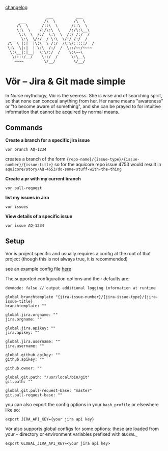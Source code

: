 [changelog](https://github.com/trevor-atlas/vor/blob/master/CHANGELOG.md)
```
                  ___          ___
      ___        /\  \        /\  \
     /\  \      /::\  \      /::\  \
     \:\  \    /:/\:\  \    /:/\:\__\
      \:\  \  /:/  \:\  \  /:/ /:/  /
  ___  \:\__\/:/__/ \:\__\/:/_/:/__/___
 /\  \ |:|  |\:\  \ /:/  /\:\/:::::/  /
 \:\  \|:|  | \:\  /:/  /  \::/~~/~~~~
  \:\__|:|__|  \:\/:/  /    \:\~~\
   \::::/__/    \::/  /      \:\__\
    ~~~~         \/__/        \/__/
```

# Vör – Jira & Git made simple
In Norse mythology, Vör is the seeress. She is wise and of searching spirit, so that none can conceal anything from her. Her name means "awareness" or "to become aware of something", and she can be prayed to for intuitive information that cannot be acquired by normal means.

## Commands
**Create a branch for a specific jira issue**

```
vor branch AQ-1234
```
creates a branch of the form `{repo-name}/{issue-type}/{issue-number}/{issue-title}`
so for the aquicore repo issue 4753 would result in
`aquicore/story/AQ-4653/do-some-stuff-with-the-thing`

**Create a pr with my current branch**

```
vor pull-request
```

**list my issues in Jira**

```
vor issues
```

**View details of a specific issue**

```
vor issue AQ-1234
```

## Setup

Vör is project specific and usually requires a config at the root of that project (though this is not always true, it is recommended)

see an example config file [here](https://github.com/trevor-atlas/vor/blob/master/example.vor.yaml)

The supported configuration options and their defaults are:

```
devmode: false // output additional logging information at runtime

global.branchtemplate "{jira-issue-number}/{jira-issue-type}/{jira-issue-title}
branchtemplate: ""

global.jira.orgname: ""
jira.orgname: ""

global.jira.apikey: ""
jira.apikey: ""

global.jira.username: ""
jira.username: ""

global.github.apikey: ""
github.apikey: ""

github.owner: ""

global.git.path: "/usr/local/bin/git"
git.path: ""

global.git.pull-request-base: "master"
git.pull-request-base: ""
```
you can also export the config options in your `bash_profile` or elsewhere like so:

```
export JIRA_API_KEY={your jira api key}
```

Vör also supports global configs for some options:
these are loaded from your `~` directory or environment variables prefixed with `GLOBAL_`
```
export GLOBAL_JIRA_API_KEY=<your jira api key>
```

